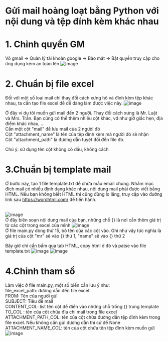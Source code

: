 # Gửi mail hoàng loạt bằng Python với nội dung và tệp đính kèm khác nhau

# 1. Chỉnh quyền GM
Vô gmail -> Quản lý tài khoản google -> Bảo mật -> Bật quyền truy cập cho ứng dụng kém an toàn lên 
![image](https://user-images.githubusercontent.com/76168991/138074844-47403b92-2adc-4f45-b985-57858eb3cfa1.png)

# 2. Chuẩn bị file excel
Đối với một số loại mail chỉ thay đổi cách xưng hô và đính kèm tệp khác nhau, ta cần tạo file excel để dễ dàng làm được việc này. 
![image](https://user-images.githubusercontent.com/76168991/138076245-a42fbcc5-a43a-4eb5-aac6-eb2bded6bac1.png)

Ở đây ví dụ tôi muốn gửi mail đến 2 người. Thay đổi cách xưng là Mr. Luật và Mrs. Trần. Bạn cũng có thể thêm nhiều cột khác, vd như giờ giấc hẹn, địa điểm khác nhau, ...<br>
Cần một cột "mail" để lưu mail của 2 người đó <br>
Cột "attachment_name" là tên của tệp đính kèm mà người đó sẽ nhận <br>
Cột "attachment_path" là đường dẫn tuyệt đối đến file đó. <br>

 Chú ý: sử dụng tên cột không có dấu, không cách 

# 3.Chuẩn bị template mail
Ở bước này, tạo 1 file template.txt để chứa mẫu email chung. Nhằm mục đích mail có nhiều định dạng khác nhau, nội dung mail phải được viết bằng HTML. Nếu bạn không biết HTML thì cũng đừng lo lắng, truy cập vào đường link sau https://wordhtml.com/ để tiến hành. <br> <br> 

![image](https://user-images.githubusercontent.com/76168991/138078071-2e9321cd-b992-4a64-9aa3-c3ebb06dab4c.png) <br>
Ở đây biên soạn nội dung mail của bạn, những chỗ {} là nơi cần thêm giá trị từ các cột trong excel của mình 
![image](https://user-images.githubusercontent.com/76168991/138078497-d6ec4200-64ff-4f37-a359-7b3e29fe51cf.png) <br>
Ở file main.py dòng thứ 15, bỏ tên của các cột vào. Ghi như vậy tức nghĩa là giá trị của cột "mr" sẽ vào {} thứ 1, "name" sẽ vào {} thứ 2 <br>

Bây giờ chỉ cần bấm qua tab HTML, copy html ở đó và patse vào file template.txt
![image](https://user-images.githubusercontent.com/76168991/138078723-4ef182d2-dd19-4c9c-82f1-b6beb5f87c39.png)
![image](https://user-images.githubusercontent.com/76168991/138079730-af1098b4-d4b0-47bd-8956-f8fb3441a5ed.png)

# 4.Chỉnh tham số
Làm việc ở file main.py, một số biến cần lưu ý như: <br>
file_excel_path: đường dẫn đến file excel <br>
FROM: Tên của người gửi <br>
SUBJECT: Tiêu đề mail <br>
CONTENT_COL: list tên cột để điền vào những chỗ trống {} trong template <br>
TO_COL : tên của cột chứa địa chỉ mail trong file excel <br>
ATTACHMENT_PATH_COL: tên của cột chứa đường dẫn tệp đính kèm trong file excel. Nếu không cần gửi đường dẫn thì cứ để None<br>
ATTACHMENT_NAME_COL: tên của cột chứa tên tệp đính kèm muốn gửi <br>
![image](https://user-images.githubusercontent.com/76168991/138080158-c95ad809-212d-4069-acc5-af61ba82023c.png) <br>
